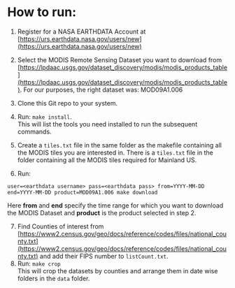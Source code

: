 How to run:
===========

1. Register for a NASA EARTHDATA Account at [https://urs.earthdata.nasa.gov/users/new](https://urs.earthdata.nasa.gov/users/new)
2. Select the MODIS Remote Sensing Dataset you want to download from
 [https://lpdaac.usgs.gov/dataset_discovery/modis/modis_products_table](https://lpdaac.usgs.gov/dataset_discovery/modis/modis_products_table).
 For our purposes, the right dataset was: MOD09A1.006

3. Clone this Git repo to your system.
4. Run: `make install`.  
  This will list the tools you need installed to run the subsequent commands.
5. Create a `tiles.txt` file in the same folder as the makefile containing all the MODIS tiles you are interested in. There is a `tiles.txt` file in the folder containing all the MODIS tiles required for Mainland US.
6. Run:  
```
user=<earthdata username> pass=<earthdata pass> from=YYYY-MM-DD end=YYYY-MM-DD product=MOD09A1.006 make download
```  
Here __from__ and __end__ specify the time range for which you want to download the MODIS Dataset and __product__ is the product selected in step 2.

7. Find Counties of interest from [https://www2.census.gov/geo/docs/reference/codes/files/national_county.txt](https://www2.census.gov/geo/docs/reference/codes/files/national_county.txt) and add their FIPS number to `listCount.txt`.
8. Run: `make crop`  
 This will crop the datasets by counties and arrange them in date wise folders in the `data` folder.
